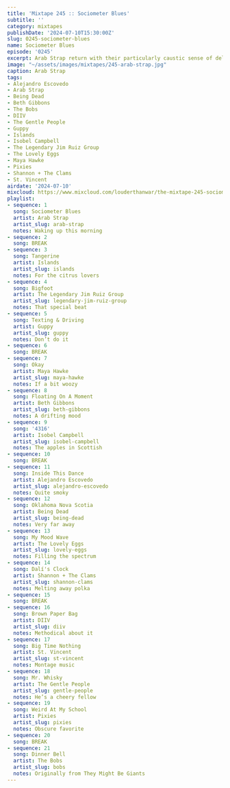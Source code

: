 ```yaml
---
title: 'Mixtape 245 :: Sociometer Blues'
subtitle: ''
category: mixtapes
publishDate: '2024-07-10T15:30:00Z'
slug: 0245-sociometer-blues
name: Sociometer Blues
episode: '0245'
excerpt: Arab Strap return with their particularly caustic sense of delicacy.
image: "~/assets/images/mixtapes/245-arab-strap.jpg"
caption: Arab Strap
tags:
- Alejandro Escovedo
- Arab Strap
- Being Dead
- Beth Gibbons
- The Bobs
- DIIV
- The Gentle People
- Guppy
- Islands
- Isobel Campbell
- The Legendary Jim Ruiz Group
- The Lovely Eggs
- Maya Hawke
- Pixies
- Shannon + The Clams
- St. Vincent
airdate: '2024-07-10'
mixcloud: https://www.mixcloud.com/louderthanwar/the-mixtape-245-sociometer-blues-2024-07-11/
playlist:
- sequence: 1
  song: Sociometer Blues
  artist: Arab Strap
  artist_slug: arab-strap
  notes: Waking up this morning
- sequence: 2
  song: BREAK
- sequence: 3
  song: Tangerine
  artist: Islands
  artist_slug: islands
  notes: For the citrus lovers
- sequence: 4
  song: Bigfoot
  artist: The Legendary Jim Ruiz Group
  artist_slug: legendary-jim-ruiz-group
  notes: That special beat
- sequence: 5
  song: Texting & Driving
  artist: Guppy
  artist_slug: guppy
  notes: Don’t do it
- sequence: 6
  song: BREAK
- sequence: 7
  song: Okay
  artist: Maya Hawke
  artist_slug: maya-hawke
  notes: If a bit woozy
- sequence: 8
  song: Floating On A Moment
  artist: Beth Gibbons
  artist_slug: beth-gibbons
  notes: A drifting mood
- sequence: 9
  song: '4316'
  artist: Isobel Campbell
  artist_slug: isobel-campbell
  notes: The apples in Scottish
- sequence: 10
  song: BREAK
- sequence: 11
  song: Inside This Dance
  artist: Alejandro Escovedo
  artist_slug: alejandro-escovedo
  notes: Quite smoky
- sequence: 12
  song: Oklahoma Nova Scotia
  artist: Being Dead
  artist_slug: being-dead
  notes: Very far away
- sequence: 13
  song: My Mood Wave
  artist: The Lovely Eggs
  artist_slug: lovely-eggs
  notes: Filling the spectrum
- sequence: 14
  song: Dalí's Clock
  artist: Shannon + The Clams
  artist_slug: shannon-clams
  notes: Melting away polka
- sequence: 15
  song: BREAK
- sequence: 16
  song: Brown Paper Bag
  artist: DIIV
  artist_slug: diiv
  notes: Methodical about it
- sequence: 17
  song: Big Time Nothing
  artist: St. Vincent
  artist_slug: st-vincent
  notes: Montage music
- sequence: 18
  song: Mr. Whisky
  artist: The Gentle People
  artist_slug: gentle-people
  notes: He’s a cheery fellow
- sequence: 19
  song: Weird At My School
  artist: Pixies
  artist_slug: pixies
  notes: Obscure favorite
- sequence: 20
  song: BREAK
- sequence: 21
  song: Dinner Bell
  artist: The Bobs
  artist_slug: bobs
  notes: Originally from They Might Be Giants
---
```


